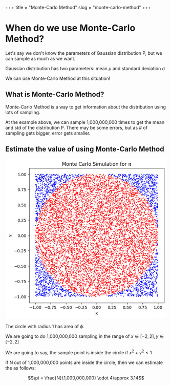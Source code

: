 +++
title = "Monte-Carlo Method"
slug = "monte-carlo-method"
+++

# When do we use Monte-Carlo Method?

Let's say we don't know the parameters of Gaussian distribution P, but we can sample as much as we want.

Gaussian distribution has two parameters: mean $\mu$ and standard deviation $\sigma$

We can use Monte-Carlo Method at this situation!

## What is Monte-Carlo Method?

Monte-Carlo Method is a way to get information about the distribution using lots of sampling.

At the example above, we can sample 1,000,000,000 times to get the mean and std of the distribution P. There may be some errors, but as # of sampling gets bigger, error gets smaller.

## Estimate the value of  using Monte-Carlo Method

<img src="monte-carlo-simulation.png" alt="Monte-Carlo Simulation of phi"/>

The circle with radius 1 has area of $\phi$.

We are going to do 1,000,000,000 sampling in the range of $x \in [-2, 2], y \in [-2, 2]$

We are going to say, the sample point is inside the circle if $x^2+y^2 \le1$

If N out of 1,000,000,000 points are inside the circle, then we can estimate the  as follows:

$$\pi = \frac{N}{1,000,000,000} \cdot 4\approx  3.14$$
